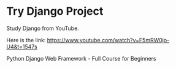 # Try Django Project

Study Django from YouTube.

Here is the link: https://www.youtube.com/watch?v=F5mRW0jo-U4&t=1547s

Python Django Web Framework - Full Course for Beginners
